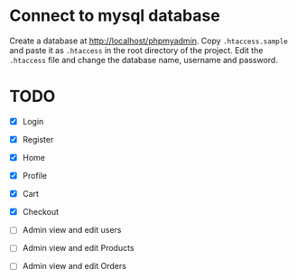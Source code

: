 # Connect to mysql database

Create a database at [http://localhost/phpmyadmin](http://localhost/phpmyadmin).
Copy `.htaccess.sample` and paste it as `.htaccess` in the root directory of the project.
Edit the `.htaccess` file and change the database name, username and password.

# TODO

- [x] Login
- [x] Register

- [x] Home
- [x] Profile
- [x] Cart
- [x] Checkout

- [ ] Admin view and edit users
- [ ] Admin view and edit Products
- [ ] Admin view and edit Orders
